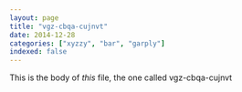 ```yaml
---
layout: page
title: "vgz-cbqa-cujnvt"
date: 2014-12-28
categories: ["xyzzy", "bar", "garply"]
indexed: false
---
```

This is the body of _this_ file, the one called vgz-cbqa-cujnvt
